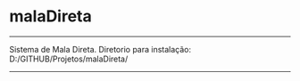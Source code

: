# malaDireta
_______________________________
Sistema de Mala Direta.
Diretorio para instalação:
D:/GITHUB/Projetos/malaDireta/ 
_______________________________
